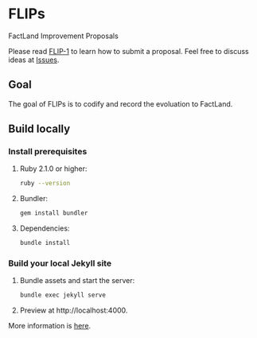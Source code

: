 # FLIPs
FactLand Improvement Proposals

Please read [FLIP-1](https://flips.factland.github.io/FLIPS/flip-1) to learn how to submit a proposal. Feel free to discuss ideas at [Issues](https://github.com/Factland/FLIPs/discussions).

## Goal

The goal of FLIPs is to codify and record the evoluation to FactLand.

## Build locally

### Install prerequisites

1. Ruby 2.1.0 or higher:

   ```sh
   ruby --version
   ```

4. Bundler:

   ```sh
   gem install bundler
   ```

5. Dependencies:

   ```sh
   bundle install
   ```

### Build your local Jekyll site

1. Bundle assets and start the server:

   ```sh
   bundle exec jekyll serve
   ```

2. Preview at http://localhost:4000.

More information is [here](https://docs.github.com/en/pages/setting-up-a-github-pages-site-with-jekyll).
